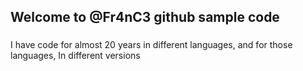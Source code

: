 ## Welcome to @Fr4nC3 github sample code

### 

I have code for almost 20 years in different languages, and for those languages, In different versions
```markdown

```
